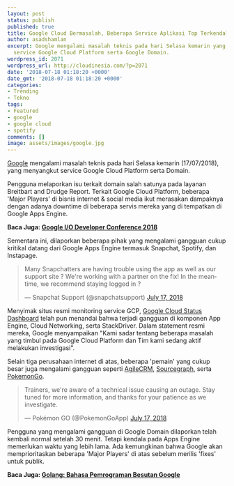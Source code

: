 ```yaml
---
layout: post
status: publish
published: true
title: Google Cloud Bermasalah, Beberapa Service Aplikasi Top Terkendala
author: asadshamlan
excerpt: Google mengalami masalah teknis pada hari Selasa kemarin yang menyangkut
  service Google Cloud Platform serta Google Domain.
wordpress_id: 2071
wordpress_url: http://cloudinesia.com/?p=2071
date: '2018-07-18 01:18:20 +0000'
date_gmt: '2018-07-18 01:18:20 +0000'
categories:
- Trending
- Tekno
tags:
- Featured
- google
- google cloud
- spotify
comments: []
image: assets/images/google.jpg
---
```

<p><a href="https://cloudinesia.com/tag/google" target="_blank" rel="noopener">Google</a> mengalami masalah teknis pada hari Selasa kemarin (17/07/2018), yang menyangkut service Google Cloud Platform serta Domain.</p>
<p>Pengguna melaporkan isu terkait domain salah satunya pada layanan Breitbart and Drudge Report. Terkait Google Cloud Platform, beberapa 'Major Players' di bisnis internet &amp; social media ikut merasakan dampaknya dengan adanya downtime di beberapa servis mereka yang di tempatkan di Google Apps Engine.</p>
<p><strong>Baca Juga: <a href="http://cloudinesia.com/google-i-o-developer-conference-2018/" target="_blank" rel="noopener">Google I/O Developer Conference 2018</a></strong></p>
<p>Sementara ini, dilaporkan beberapa pihak yang mengalami gangguan cukup kritikal datang dari Google Apps Engine termasuk Snapchat, Spotify, dan Instapage.</p>
<blockquote class="twitter-tweet" data-lang="en">
<p dir="ltr" lang="en">Many Snapchatters are having trouble using the app as well as our support site ? We're working with a partner on the fix! In the meantime, we recommend staying logged in ?</p>
<p>— Snapchat Support (@snapchatsupport) <a href="https://twitter.com/snapchatsupport/status/1019306579626094592?ref_src=twsrc%5Etfw">July 17, 2018</a></p></blockquote>
<p><script async src="https://platform.twitter.com/widgets.js" charset="utf-8"></script></p>
<p>Menyimak situs resmi monitoring service GCP, <a href="https://status.cloud.google.com/">Google Cloud Status Dashboard</a> telah pun menandai bahwa terjadi gangguan di komponen App Engine, Cloud Networking, serta StackDriver. Dalam statement resmi mereka, Google menyampaikan "Kami sadar tentang beberapa masalah yang timbul pada Google Cloud Platform dan Tim kami sedang aktif melakukan investigasi".</p>
<p>Selain tiga perusahaan internet di atas, beberapa 'pemain' yang cukup besar juga mengalami gangguan seperti <a href="https://www.agilecrm.com/">AgileCRM</a>, <a href="https://about.sourcegraph.com/">Sourcegraph</a>, serta <a href="https://www.pokemongo.com/">PokemonGo</a>.</p>
<blockquote class="twitter-tweet" data-lang="en">
<p dir="ltr" lang="en">Trainers, we're aware of a technical issue causing an outage. Stay tuned for more information, and thanks for your patience as we investigate.</p>
<p>— Pokémon GO (@PokemonGoApp) <a href="https://twitter.com/PokemonGoApp/status/1019310678555820032?ref_src=twsrc%5Etfw">July 17, 2018</a></p></blockquote>
<p><script async src="https://platform.twitter.com/widgets.js" charset="utf-8"></script></p>
<p>Pengguna yang mengalami gangguan di Google Domain dilaporkan telah kembali normal setelah 30 menit. Tetapi kendala pada Apps Engine memerlukan waktu yang lebih lama. Ada kemungkinan bahwa Google akan memprioritaskan beberapa 'Major Players' di atas sebelum merilis 'fixes' untuk publik.</p>
<p><strong>Baca Juga: <a href="http://cloudinesia.com/golang-bahasa-pemrograman-besutan-google/">Golang: Bahasa Pemrograman Besutan Google</a></strong></p>
